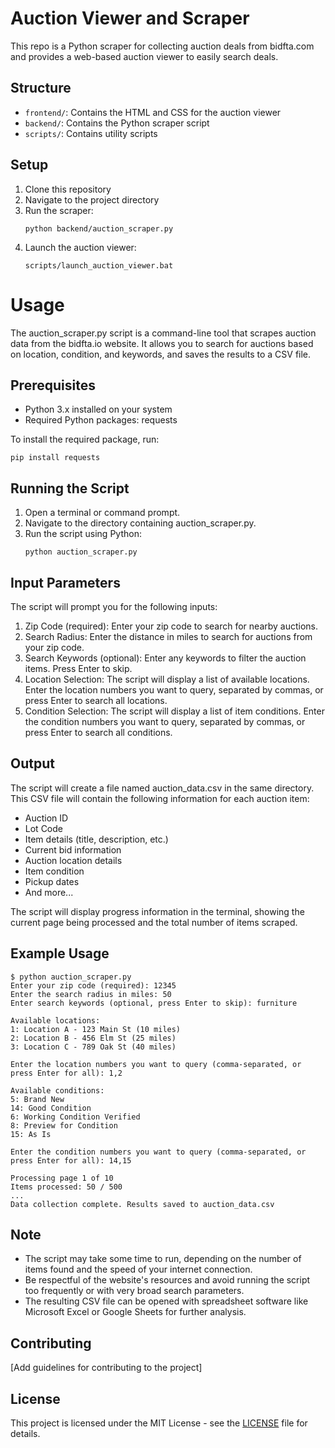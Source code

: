 # Auction Viewer and Scraper
This repo is a Python scraper for collecting auction deals from bidfta.com and provides a web-based auction viewer to easily search deals.

## Structure

- `frontend/`: Contains the HTML and CSS for the auction viewer
- `backend/`: Contains the Python scraper script
- `scripts/`: Contains utility scripts

## Setup

1. Clone this repository
2. Navigate to the project directory
3. Run the scraper:
   ```
   python backend/auction_scraper.py
   ```
4. Launch the auction viewer:
   ```
   scripts/launch_auction_viewer.bat
   ```

# Usage

The auction_scraper.py script is a command-line tool that scrapes auction data from the bidfta.io website. It allows you to search for auctions based on location, condition, and keywords, and saves the results to a CSV file.

## Prerequisites

- Python 3.x installed on your system
- Required Python packages: requests

To install the required package, run:
```
pip install requests
```

## Running the Script

1. Open a terminal or command prompt.
2. Navigate to the directory containing auction_scraper.py.
3. Run the script using Python:
   ```
   python auction_scraper.py
   ```

## Input Parameters

The script will prompt you for the following inputs:

1. Zip Code (required): Enter your zip code to search for nearby auctions.
2. Search Radius: Enter the distance in miles to search for auctions from your zip code.
3. Search Keywords (optional): Enter any keywords to filter the auction items. Press Enter to skip.
4. Location Selection: The script will display a list of available locations. Enter the location numbers you want to query, separated by commas, or press Enter to search all locations.
5. Condition Selection: The script will display a list of item conditions. Enter the condition numbers you want to query, separated by commas, or press Enter to search all conditions.

## Output

The script will create a file named auction_data.csv in the same directory. This CSV file will contain the following information for each auction item:

- Auction ID
- Lot Code
- Item details (title, description, etc.)
- Current bid information
- Auction location details
- Item condition
- Pickup dates
- And more...

The script will display progress information in the terminal, showing the current page being processed and the total number of items scraped.

## Example Usage

```
$ python auction_scraper.py
Enter your zip code (required): 12345
Enter the search radius in miles: 50
Enter search keywords (optional, press Enter to skip): furniture

Available locations:
1: Location A - 123 Main St (10 miles)
2: Location B - 456 Elm St (25 miles)
3: Location C - 789 Oak St (40 miles)

Enter the location numbers you want to query (comma-separated, or press Enter for all): 1,2

Available conditions:
5: Brand New
14: Good Condition
6: Working Condition Verified
8: Preview for Condition
15: As Is

Enter the condition numbers you want to query (comma-separated, or press Enter for all): 14,15

Processing page 1 of 10
Items processed: 50 / 500
...
Data collection complete. Results saved to auction_data.csv
```

## Note

- The script may take some time to run, depending on the number of items found and the speed of your internet connection.
- Be respectful of the website's resources and avoid running the script too frequently or with very broad search parameters.
- The resulting CSV file can be opened with spreadsheet software like Microsoft Excel or Google Sheets for further analysis.

## Contributing

[Add guidelines for contributing to the project]

## License

This project is licensed under the MIT License - see the [LICENSE](LICENSE) file for details.
